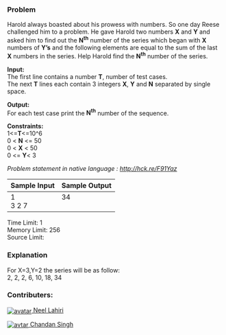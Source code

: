 ### Problem

<p>Harold always boasted about his prowess with numbers. So one day Reese challenged him to a problem. He gave Harold two numbers <strong>X</strong> and <strong>Y</strong> and asked him to find out the <strong>N<sup>th</sup></strong> number of the series which began with <strong>X</strong> numbers of <strong>Y’s</strong> and the following elements are equal to the sum of the last <strong>X</strong> numbers in the series. Help Harold find the  <strong>N<sup>th</sup></strong> number of the series.</p>
<p><strong>Input:</strong><br>
The first line contains a number <strong>T</strong>, number of test cases.<br>
The next <strong>T</strong> lines each contain 3 integers <strong>X</strong>, <strong>Y</strong> and <strong>N</strong> separated by single space.</p>
<p><strong>Output:</strong><br>
For each test case print the <strong>N<sup>th</sup></strong> number of the sequence.</p>
<p><strong>Constraints:</strong><br>
1&lt;=<strong>T</strong>&lt;=10^6<br>
0 &lt; <strong>N</strong> &lt;= 50<br>
0 &lt; <strong>X</strong> &lt; 50<br>
0 &lt;= <strong>Y</strong>&lt; 3</p>
<p><em>Problem statement in native language : <a href="http://hck.re/F91Yaz"> http://hck.re/F91Yaz</a></em></p>
<table>
  <thead>
    <th>Sample Input</th>
    <th>Sample Output</th>
  </thead>
  <tbody valign="top">
    <td>1<br>3 2 7</td>
    <td>34</td>
  </tbody>
</table>
<p>Time Limit: 1<br>
Memory Limit: 256<br>
Source Limit:</p>

### Explanation

<p>For X=3,Y=2 the series will be as follow:<br>
2, 2, 2, 6, 10, 18, 34</p>

### Contributers:

<p><a href="https://www.hackerearth.com/@neellahiri18"><img align="center" src="https://he-s3.s3.amazonaws.com/media/avatars/neellahiri18/resized/30/675a381img_20140607_062618862_hdr.jpg" alt="avatar"> Neel Lahiri</a></p>
<p><a href="https://www.hackerearth.com/@MDCCXXIX"><img align="center" src="https://he-s3.s3.amazonaws.com/media/avatars/MDCCXXIX/resized/30/32f0c91img_20140610_100604_overlay.jpg" alt="avtar"> Chandan Singh</a></p>